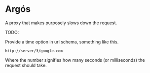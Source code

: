 Argós
=======

A proxy that makes purposely slows down the request.

TODO:

Provide a time option in url schema, something like this.
```
http://server/3/google.com
```
Where the number signifies how many seconds (or milliseconds) the request should
take.
